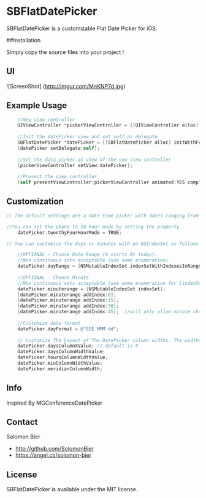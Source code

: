 SBFlatDatePicker
===============

SBFlatDatePicker is a customizable Flat Date Picker for iOS.

##Installation

Simply copy the source files into your project !

## UI

![ScreenShot] (http://imgur.com/MqKNP7d.jpg)

## Example Usage

``` objective-c
    //New view controller
    UIViewController *pickerViewController = [[UIViewController alloc] init];
    
    //Init the datePicker view and set self as delegate
    SBFlatDatePicker *datePicker = [[SBFlatDatePicker alloc] initWithFrame:self.view.bounds];
    [datePicker setDelegate:self];
    
    //Set the data picker as view of the new view controller
    [pickerViewController setView:datePicker];
    
    //Present the view controller
    [self presentViewController:pickerViewController animated:YES completion:nil];
``` 


##  Customization

``` objective-c
// The default settings are a date time picker with dates ranging from Today to 365+ (or one year) and minutes from 0-60

//You can set the phone to 24 hour mode by setting the property
    datePicker.twenthyFourHourMode = TRUE;

// You can customize the days or minutes with an NSIndexSet as follows

    //OPTIONAL - Choose Date Range (0 starts At today). 
    //Non continuous sets acceptable (use some enumeration) 
    datePicker.dayRange = [NSMutableIndexSet indexSetWithIndexesInRange:NSMakeRange(0, 60)]; //will show days ranging from today out for 60 days
    
    //OPTIONAL - Choose Minute  
    //Non continuous sets acceptable (use some enumeration for [indexSet addIndex:yourIndex];
    datePicker.minuterange = [NSMutableIndexSet indexSet];
    [datePicker.minuterange addIndex:0];
    [datePicker.minuterange addIndex:15];
    [datePicker.minuterange addIndex:30];
    [datePicker.minuterange addIndex:45];  //will only allow minute choices every quarter hour
    
    //Customize date format
    datePicker.dayFormat = @"EEE MMM dd";
    
    // Customize The Layout of The DatePicker column widths. The widths should add to the screen size (self.frame.size.width)
    datePicker.daysColumnXValue; // default is 0
    datePicker.daysColumnWidthValue;
    datePicker.hoursColumnWidthValue;
    datePicker.minColumnWidthValue;
    datePicker.meridianColumnWidth;

``` 



## Info
Inspired By MGConferenceDatePicker


## Contact

Solomon Bier
- http://github.com/SolomonBier
- https://angel.co/solomon-bier

## License

SBFlatDatePicker is available under the MIT license.
